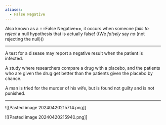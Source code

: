 ```yaml
---
aliases:
  - False Negative
---
```


Also known as a ==False Negative==, it occurs when someone *fails to reject* a null hypothesis that is actually false!
((We *falsely* say *no* (not rejecting the null)))

----
A test for a disease may report a negative result when the patient is infected.

A study where researchers compare a drug with a placebo, and the patients who are given the drug get better than the patients given the placebo by chance.

A man is tried for the murder of his wife, but is found not guilty and is not punished.

----

![[Pasted image 20240420215714.png]]

![[Pasted image 20240420215940.png]]
